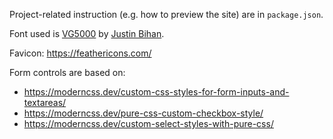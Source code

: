 Project-related instruction (e.g. how to preview the site) are in `package.json`.

Font used is [VG5000](https://velvetyne.fr/fonts/vg5000/) by [Justin Bihan](https://velvetyne.fr/authors/justin-bihan/).

Favicon: https://feathericons.com/

Form controls are based on:
- https://moderncss.dev/custom-css-styles-for-form-inputs-and-textareas/
- https://moderncss.dev/pure-css-custom-checkbox-style/
- https://moderncss.dev/custom-select-styles-with-pure-css/
